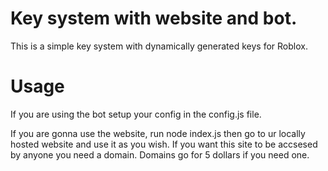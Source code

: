 # Key system with website and bot.
This is a simple key system with dynamically generated keys for Roblox. 

# Usage

If you are using the bot setup your config in the config.js file. 

If you are gonna use the website, run node index.js then go to ur locally hosted website and use it as you wish. If you want this site to be accsesed by anyone you need a domain. Domains go for 5 dollars if you need one. 

